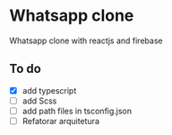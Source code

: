 # Whatsapp clone

Whatsapp clone with reactjs and firebase

## To do

- [x] add typescript
- [ ] add Scss
- [ ] add path files in tsconfig.json
- [ ] Refatorar arquitetura